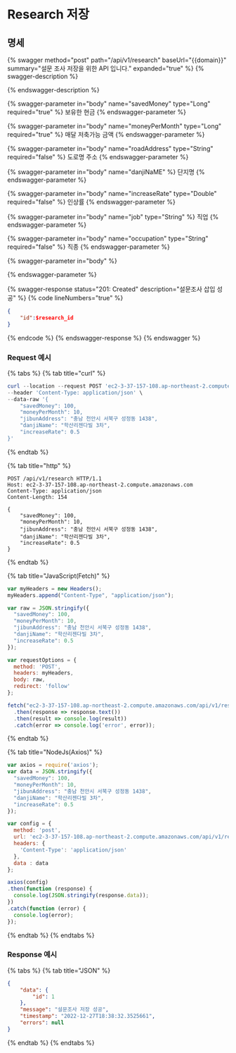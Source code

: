# Research 저장

## 명세

{% swagger method="post" path="/api/v1/research" baseUrl="{{domain}}" summary="설문 조사 저장을 위한 API 입니다." expanded="true" %}
{% swagger-description %}

{% endswagger-description %}

{% swagger-parameter in="body" name="savedMoney" type="Long" required="true" %}
보유한 현금
{% endswagger-parameter %}

{% swagger-parameter in="body" name="moneyPerMonth" type="Long" required="true" %}
매달 저축가능 금액
{% endswagger-parameter %}

{% swagger-parameter in="body" name="roadAddress" type="String" required="false" %}
도로명 주소
{% endswagger-parameter %}

{% swagger-parameter in="body" name="danjiNaME" %}
단지명
{% endswagger-parameter %}

{% swagger-parameter in="body" name="increaseRate" type="Double" required="false" %}
인상률
{% endswagger-parameter %}

{% swagger-parameter in="body" name="job" type="String" %}
직업
{% endswagger-parameter %}

{% swagger-parameter in="body" name="occupation" type="String" required="false" %}
직종
{% endswagger-parameter %}

{% swagger-parameter in="body" %}

{% endswagger-parameter %}

{% swagger-response status="201: Created" description="설문조사 삽입 성공" %}
{% code lineNumbers="true" %}
```json
{
    "id":$research_id
}
```
{% endcode %}
{% endswagger-response %}
{% endswagger %}

### Request 예시

{% tabs %}
{% tab title="curl" %}
```powershell
curl --location --request POST 'ec2-3-37-157-108.ap-northeast-2.compute.amazonaws.com/api/v1/research' \
--header 'Content-Type: application/json' \
--data-raw '{
    "savedMoney": 100,
    "moneyPerMonth": 10,
    "jibunAddress": "충남 천안시 서북구 성정동 1438",
    "danjiName": "학산리젠다빌 3차",
    "increaseRate": 0.5
}'
```
{% endtab %}

{% tab title="http" %}
```
POST /api/v1/research HTTP/1.1
Host: ec2-3-37-157-108.ap-northeast-2.compute.amazonaws.com
Content-Type: application/json
Content-Length: 154

{
    "savedMoney": 100,
    "moneyPerMonth": 10,
    "jibunAddress": "충남 천안시 서북구 성정동 1438",
    "danjiName": "학산리젠다빌 3차",
    "increaseRate": 0.5
}
```
{% endtab %}

{% tab title="JavaScript(Fetch)" %}
```javascript
var myHeaders = new Headers();
myHeaders.append("Content-Type", "application/json");

var raw = JSON.stringify({
  "savedMoney": 100,
  "moneyPerMonth": 10,
  "jibunAddress": "충남 천안시 서북구 성정동 1438",
  "danjiName": "학산리젠다빌 3차",
  "increaseRate": 0.5
});

var requestOptions = {
  method: 'POST',
  headers: myHeaders,
  body: raw,
  redirect: 'follow'
};

fetch("ec2-3-37-157-108.ap-northeast-2.compute.amazonaws.com/api/v1/research", requestOptions)
  .then(response => response.text())
  .then(result => console.log(result))
  .catch(error => console.log('error', error));
```
{% endtab %}

{% tab title="NodeJs(Axios)" %}
```javascript
var axios = require('axios');
var data = JSON.stringify({
  "savedMoney": 100,
  "moneyPerMonth": 10,
  "jibunAddress": "충남 천안시 서북구 성정동 1438",
  "danjiName": "학산리젠다빌 3차",
  "increaseRate": 0.5
});

var config = {
  method: 'post',
  url: 'ec2-3-37-157-108.ap-northeast-2.compute.amazonaws.com/api/v1/research',
  headers: { 
    'Content-Type': 'application/json'
  },
  data : data
};

axios(config)
.then(function (response) {
  console.log(JSON.stringify(response.data));
})
.catch(function (error) {
  console.log(error);
});
```
{% endtab %}
{% endtabs %}

### Response 예시

{% tabs %}
{% tab title="JSON" %}
```json
{
    "data": {
        "id": 1
    },
    "message": "설문조사 저장 성공",
    "timestamp": "2022-12-27T18:38:32.3525661",
    "errors": null
}
```
{% endtab %}
{% endtabs %}
